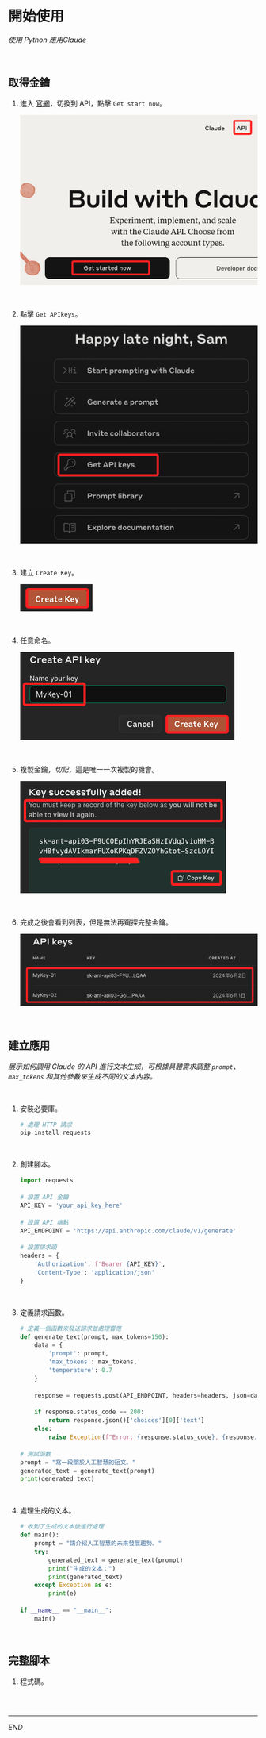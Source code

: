 # 開始使用

_使用 Python 應用Claude_

<br>

## 取得金鑰

1. 進入 [官網](https://www.anthropic.com/)，切換到 API，點擊 `Get start now`。

    ![](images/img_01.png)

<br>

2. 點擊 `Get APIkeys`。

    ![](images/img_02.png)

<br>

3. 建立 `Create Key`。

    ![](images/img_03.png)

<br>

4. 任意命名。

    ![](images/img_04.png)

<br>

5. 複製金鑰，_切記_，這是唯一一次複製的機會。

    ![](images/img_05.png)

<br>

6. 完成之後會看到列表，但是無法再窺探完整金鑰。

    ![](images/img_06.png)

<br>

## 建立應用

_展示如何調用 Claude 的 API 進行文本生成，可根據具體需求調整 `prompt`、`max_tokens` 和其他參數來生成不同的文本內容。_

<br>

1. 安裝必要庫。

    ```bash
    # 處理 HTTP 請求
    pip install requests
    ```

<br>

2. 創建腳本。

    ```python
    import requests

    # 設置 API 金鑰
    API_KEY = 'your_api_key_here'

    # 設置 API 端點
    API_ENDPOINT = 'https://api.anthropic.com/claude/v1/generate'

    # 設置請求頭
    headers = {
        'Authorization': f'Bearer {API_KEY}',
        'Content-Type': 'application/json'
    }
    ```

<br>

3. 定義請求函數。

    ```python
    # 定義一個函數來發送請求並處理響應
    def generate_text(prompt, max_tokens=150):
        data = {
            'prompt': prompt,
            'max_tokens': max_tokens,
            'temperature': 0.7
        }

        response = requests.post(API_ENDPOINT, headers=headers, json=data)

        if response.status_code == 200:
            return response.json()['choices'][0]['text']
        else:
            raise Exception(f"Error: {response.status_code}, {response.text}")

    # 測試函數
    prompt = "寫一段關於人工智慧的短文。"
    generated_text = generate_text(prompt)
    print(generated_text)
    ```

<br>

4. 處理生成的文本。

    ```python
    # 收到了生成的文本後進行處理
    def main():
        prompt = "請介紹人工智慧的未來發展趨勢。"
        try:
            generated_text = generate_text(prompt)
            print("生成的文本：")
            print(generated_text)
        except Exception as e:
            print(e)

    if __name__ == "__main__":
        main()
    ```

<br>

## 完整腳本

1. 程式碼。
```python

```

<br>

___

_END_

